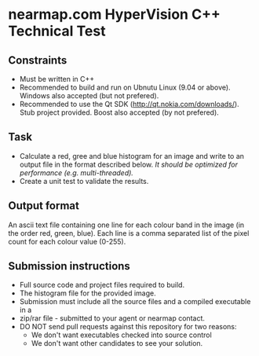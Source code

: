 # nearmap.com HyperVision C++ Technical Test

## Constraints
* Must be written in C++
* Recommended to build and run on Ubnutu Linux (9.04 or above).  Windows also accepted (but not prefered).
* Recommended to use the Qt SDK (http://qt.nokia.com/downloads/).  Stub project provided.  Boost also accepted (by not prefered).

## Task

* Calculate a red, gree and blue histogram for an image and write to an output file in the format described below.  *It should be optimized for performance (e.g. multi-threaded).*
* Create a unit test to validate the results.

## Output format

An ascii text file containing one line for each colour band in the image (in the order red, green, blue).  Each line is a comma separated list of the pixel count for each colour value (0-255).

## Submission instructions
* Full source code and project files required to build.
* The histogram file for the provided image.
* Submission must include all the source files and a compiled executable in a 
* zip/rar file - submitted to your agent or nearmap contact.
* DO NOT send pull requests against this repository for two reasons:
  * We don't want executables checked into source control
  * We don't want other candidates to see your solution.